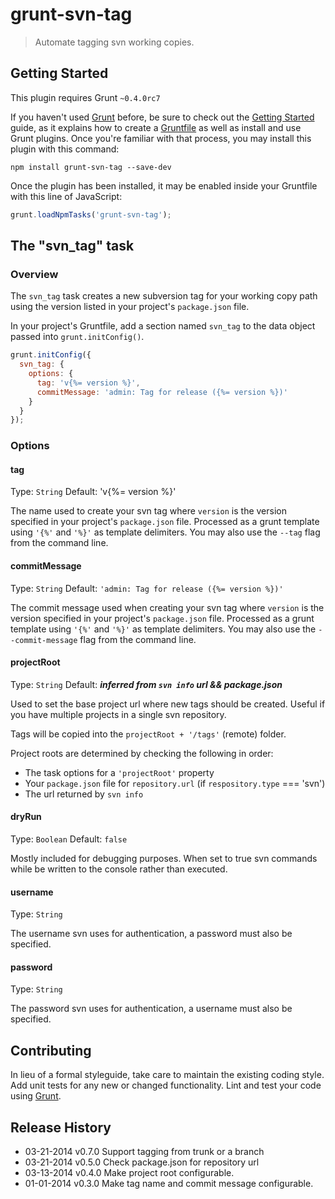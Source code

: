 # grunt-svn-tag

> Automate tagging svn working copies.

## Getting Started
This plugin requires Grunt `~0.4.0rc7`

If you haven't used [Grunt](http://gruntjs.com/) before, be sure to check out
the [Getting Started](http://gruntjs.com/getting-started) guide, as it explains
how to create a [Gruntfile](http://gruntjs.com/sample-gruntfile) as well as
install and use Grunt plugins. Once you're familiar with that process, you may
install this plugin with this command:

```shell
npm install grunt-svn-tag --save-dev
```

Once the plugin has been installed, it may be enabled inside your Gruntfile with
this line of JavaScript:

```js
grunt.loadNpmTasks('grunt-svn-tag');
```

## The "svn_tag" task

### Overview
The `svn_tag` task creates a new subversion tag for your working copy path
using the version listed in your project's `package.json` file.

In your project's Gruntfile, add a section named `svn_tag` to the data object
passed into `grunt.initConfig()`.

```javascript
grunt.initConfig({
  svn_tag: {
    options: {
      tag: 'v{%= version %}',
      commitMessage: 'admin: Tag for release ({%= version %})'
    }
  }
});
```

### Options

#### tag
Type: `String`
Default: 'v{%= version %}'

The name used to create your svn tag where `version` is the version specified
in your project's `package.json` file. Processed as a grunt template using
`'{%'` and `'%}'` as template delimiters. You may also use the `--tag` flag
from the command line.

#### commitMessage
Type: `String`
Default: `'admin: Tag for release ({%= version %})'`

The commit message used when creating your svn tag where `version` is the
version specified in your project's `package.json` file. Processed as a grunt
template using `'{%'` and `'%}'` as template delimiters. You may also use the
`--commit-message` flag from the command line.

#### projectRoot
Type: `String`
Default: ***inferred from `svn info` url && package.json***

Used to set the base project url where new tags should be created. Useful if you
have multiple projects in a single svn repository.

Tags will be copied into the `projectRoot + '/tags'` (remote) folder.

Project roots are determined by checking the following in order:

- The task options for a `'projectRoot'` property
- Your `package.json` file for `repository.url` (if `respository.type` ===
  'svn')
- The url returned by `svn info`

#### dryRun
Type: `Boolean`
Default: `false`

Mostly included for debugging purposes. When set to true svn commands while be
written to the console rather than executed.

#### username
Type: `String`

The username svn uses for authentication, a password must also be specified.

#### password
Type: `String`

The password svn uses for authentication, a username must also be specified.

## Contributing
In lieu of a formal styleguide, take care to maintain the existing coding style.
Add unit tests for any new or changed functionality. Lint and test your code
using [Grunt](http://gruntjs.com/).

## Release History

- 03-21-2014 v0.7.0 Support tagging from trunk or a branch
- 03-21-2014 v0.5.0 Check package.json for repository url 
- 03-13-2014 v0.4.0 Make project root configurable.
- 01-01-2014 v0.3.0 Make tag name and commit message configurable.
